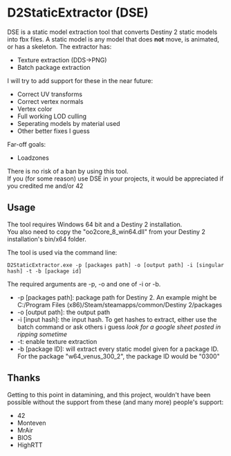 # D2StaticExtractor (DSE)
DSE is a static model extraction tool that converts Destiny 2 static models into fbx files. A static model is any model that does **not** move, is animated, or has a skeleton. The extractor has:
- Texture extraction (DDS->PNG)
- Batch package extraction  

I will try to add support for these in the near future:
- Correct UV transforms
- Correct vertex normals
- Vertex color
- Full working LOD culling
- Seperating models by material used
- Other better fixes I guess  

Far-off goals:
- Loadzones  

There is no risk of a ban by using this tool.  
If you (for some reason) use DSE in your projects, it would be appreciated if you credited me and/or 42 

## Usage

The tool requires Windows 64 bit and a Destiny 2 installation.  
You also need to copy the "oo2core_8_win64.dll" from your Destiny 2 installation's bin/x64 folder.

The tool is used via the command line:

`D2StaticExtractor.exe -p [packages path] -o [output path] -i [singular hash] -t -b [package id]`

The required arguments are -p, -o and one of -i or -b.
- -p \[packages path]: package path for Destiny 2. An example might be C:/Program Files (x86)/Steam/steamapps/common/Destiny 2/packages
- -o \[output path]: the output path
- -i \[input hash]: the input hash. To get hashes to extract, either use the batch command or ask others i guess *look for a google sheet posted in ripping sometime*
- -t: enable texture extraction
- -b \[package ID]: will extract every static model given for a package ID. For the package "w64_venus_300_2", the package ID would be "0300"  

## Thanks
Getting to this point in datamining, and this project, wouldn't have been possible without the support from these (and many more) people's support:
- 42
- Monteven
- MrAir
- BIOS
- HighRTT
